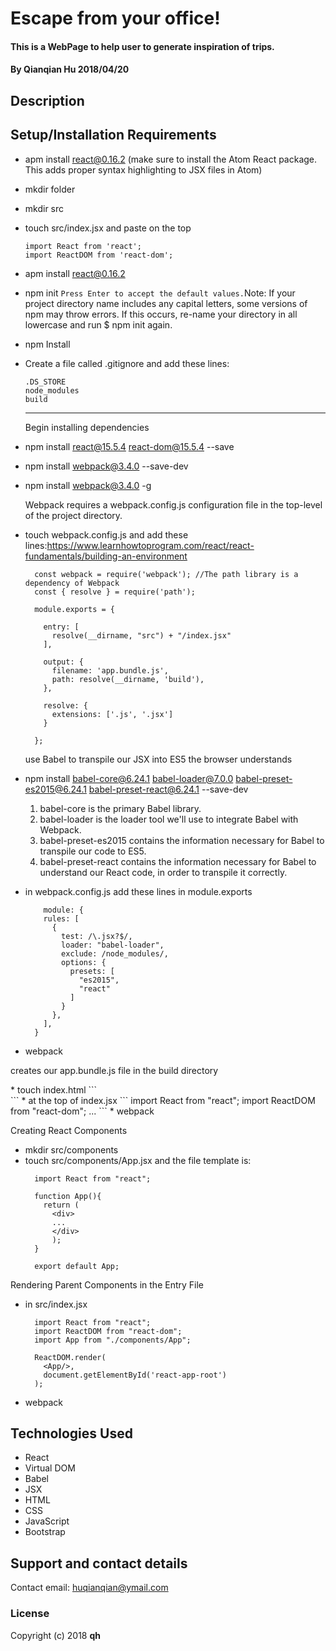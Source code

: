 # Escape from your office!

#### This is a WebPage to help user to generate inspiration of trips.

#### By Qianqian Hu 2018/04/20

## Description

## Setup/Installation Requirements
* apm install react@0.16.2 (make sure to install the Atom React package. This adds proper syntax highlighting to JSX files in Atom)
* mkdir folder
* mkdir src
* touch src/index.jsx and paste on the top
  ```
  import React from 'react';
  import ReactDOM from 'react-dom';
  ```
* apm install react@0.16.2
* npm init `Press Enter to accept the default values.`Note: If your project directory name includes any capital letters, some versions of npm may throw errors. If this occurs, re-name your directory in all lowercase and run $ npm init again.
* npm Install
* Create a file called .gitignore and add these lines:
  ```
  .DS_STORE
  node_modules
  build
  ```
  ***
  <dl><dt>Begin installing dependencies</dt></dl>

* npm install react@15.5.4 react-dom@15.5.4 --save  
* npm install webpack@3.4.0 --save-dev
* npm install webpack@3.4.0 -g

  <dl><dt>Webpack requires a webpack.config.js configuration file in the top-level of the project directory.</dt></dl>

* touch webpack.config.js and add these lines:<https://www.learnhowtoprogram.com/react/react-fundamentals/building-an-environment>
  ```
    const webpack = require('webpack'); //The path library is a dependency of Webpack
    const { resolve } = require('path');

    module.exports = {

      entry: [
        resolve(__dirname, "src") + "/index.jsx"
      ],

      output: {
        filename: 'app.bundle.js',
        path: resolve(__dirname, 'build'),
      },

      resolve: {
        extensions: ['.js', '.jsx']
      }

    };
  ```
    <dl><dt>use Babel to transpile our JSX into ES5 the browser understands</dt></dl>

* npm install babel-core@6.24.1 babel-loader@7.0.0 babel-preset-es2015@6.24.1 babel-preset-react@6.24.1 --save-dev

  1. babel-core is the primary Babel library.
  2. babel-loader is the loader tool we'll use to integrate Babel with Webpack.
  3. babel-preset-es2015 contains the information necessary for Babel to transpile our code to ES5.
  4. babel-preset-react contains the information necessary for Babel to understand our React code, in order to transpile it correctly.

* in webpack.config.js add these lines in module.exports
  ```
      module: {
      rules: [
        {
          test: /\.jsx?$/,
          loader: "babel-loader",
          exclude: /node_modules/,
          options: {
            presets: [
              "es2015",
              "react"
            ]
          }
        },
      ],
    }
  ```
* webpack

<dl><dt>creates our app.bundle.js file in the build directory</dl></dt>
* touch index.html
  ```
  <!DOCTYPE html>
  <html>
    <head>
      <title>My First React Project</title>
    </head>
    <body>
      <div id="react-app-root">
      </div>
    </body>
    <script src="build/app.bundle.js"></script>
  </html>
  ```
* at the top of index.jsx
  ```
  import React from "react";
  import ReactDOM from "react-dom";
  ...
  ```
* webpack

<dl><dt>Creating React Components</dt></dl>

* mkdir src/components
* touch src/components/App.jsx and the file template is:
  ```
    import React from "react";

    function App(){
      return (
        <div>
        ...
        </div>
        );
    }

    export default App;
  ```
<dl><dt>Rendering Parent Components in the Entry File</dt></dl>  

* in src/index.jsx

  ```
    import React from "react";
    import ReactDOM from "react-dom";
    import App from "./components/App";

    ReactDOM.render(
      <App/>,
      document.getElementById('react-app-root')
    );
  ```
* webpack



## Technologies Used

* React
* Virtual DOM
* Babel
* JSX
* HTML
* CSS
* JavaScript
* Bootstrap

## Support and contact details

Contact email: huqianqian@ymail.com

### License

Copyright (c) 2018 **qh**
